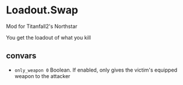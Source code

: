 # Loadout.Swap

Mod for Titanfall2's Northstar

You get the loadout of what you kill

## convars
- `only_weapon 0` Boolean. If enabled, only gives the victim's equipped weapon to the attacker
